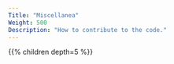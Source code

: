 ```yaml
---
Title: "Miscellanea"
Weight: 500
Description: "How to contribute to the code."
---
```


{{% children depth=5 %}}